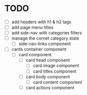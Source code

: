 # TODO

- [ ] add headers with h1 & h2 tags
- [ ] add page menu titles
- [ ] add side-nav with categories filters
- [ ] manage the cornet category state
  - [ ] side-nav-links component
- [ ] cards container component
  - [ ] card component
    - [ ] card head component
      - [ ] card image component
      - [ ] card titles component
    - [ ] card body component
      - [ ] card content component
    - [ ] card actions component
